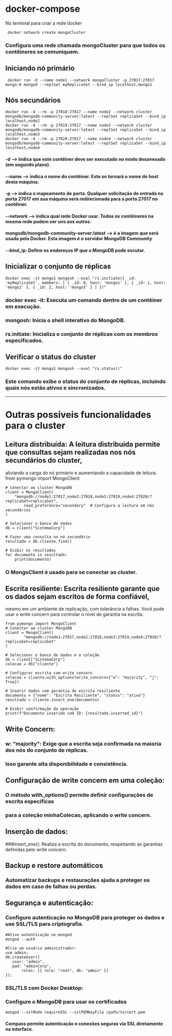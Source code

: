 # docker-compose
No terminal para criar a rede docker 

   	 docker network create mongoCluster

### Configura uma rede chamada mongoCluster para que todos os contêineres se comuniquem.

## Iniciando nó primário

   	 docker run -d --name node1 --network mongoCluster -p 27017:27017 mongo:6 mongod --replSet myReplicaSet --bind_ip localhost,mongo1

## Nós secundários

	docker run -d --rm -p 27018:27017 --name node2 --network cluster mongodb/mongodb-community-server:latest --replSet replicaSet --bind_ip localhost,node2
	docker run -d --rm -p 27019:27017 --name node3 --network cluster mongodb/mongodb-community-server:latest --replSet replicaSet --bind_ip localhost,node3
	docker run -d --rm -p 27020:27017 --name node4 --network cluster mongodb/mongodb-community-server:latest --replSet replicaSet --bind_ip localhost,node4

#### -d --> indica que este contêiner deve ser executado no modo desanexado (em segundo plano).
#### --name --> indica o nome do contêiner. Este se tornará o nome do host desta máquina.
#### -p --> indica o mapeamento de porta. Qualquer solicitação de entrada na porta 27017 em sua máquina será redirecionada para a porta 27017 no contêiner.
#### --network --> indica qual rede Docker usar. Todos os contêineres na mesma rede podem ver uns aos outros.
#### mongodb/mongodb-community-server:latest --> é a imagem que será usada pelo Docker. Esta imagem é o servidor MongoDB Community 
#### --bind_ip: Define os endereços IP que o MongoDB pode escutar.

## Inicializar o conjunto de réplicas

	docker exec -it mongo1 mongosh --eval "rs.initiate({ _id: 'myReplicaSet', members: [ { _id: 0, host: 'mongo1' }, { _id: 1, host: 'mongo2' }, { _id: 2, host: 'mongo3' } ] })"

### docker exec -it: Executa um comando dentro de um contêiner em execução.
### mongosh: Inicia o shell interativo do MongoDB.
### rs.initiate: Inicializa o conjunto de réplicas com os membros especificados.

## Verificar o status do cluster
 	docker exec -it mongo1 mongosh --eval "rs.status()"
### Este comando exibe o status do conjunto de réplicas, incluindo quais nós estão ativos e sincronizados.

------------------------------------------------------------------------------------------------------------------------------------------------------------------------------------------------------------------------------

# Outras possiveis funcionalidades para o cluster

## Leitura distribuída: A leitura distribuída permite que consultas sejam realizadas nos nós secundários do cluster,
aliviando a carga do nó primário e aumentando a capacidade de leitura.
from pymongo import MongoClient

	# Conectar ao cluster MongoDB
	client = MongoClient(
   		"mongodb://node1:27017,node2:27018,node3:27019,node4:27020/?replicaSet=replicaSet",
    		read_preference="secondary"  # Configura a leitura em nós secundários
	)

	# Selecionar o banco de dados
	db = client["SistemaCorp"]

	# Fazer uma consulta no nó secundário
	resultado = db.cliente.find()

	# Exibir os resultados
	for documento in resultado:
  	    print(documento)
       
### O MongoClient é usado para se conectar ao cluster.

## Escrita resiliente: Escrita resiliente garante que os dados sejam escritos de forma confiável,
mesmo em um ambiente de replicação, com tolerância a falhas.
Você pode usar o write concern para controlar o nível de garantia na escrita.
	
 	from pymongo import MongoClient
	# Conectar ao cluster MongoDB
	client = MongoClient(
    		"mongodb://node1:27017,node2:27018,node3:27019,node4:27020/?replicaSet=replicaSet"
	)

	# Selecionar o banco de dados e a coleção
	db = client["SistemaCorp"]
	colecao = db["cliente"]

	# Configurar escrita com write concern
	colecao = cliente.with_options(write_concern={"w": "majority", "j": True})

	# Inserir dados com garantia de escrita resiliente
	documento = {"nome": "Escrita Resiliente", "status": "ativo"}
	resultado = cliente.insert_one(documento)
	
	# Exibir confirmação da operação
	print(f"Documento inserido com ID: {resultado.inserted_id}")
 
## Write Concern:
### w: "majority": Exige que a escrita seja confirmada na maioria dos nós do conjunto de réplicas. 
### Isso garante alta disponibilidade e consistência.
## Configuração de write concern em uma coleção:
### O método with_options() permite definir configurações de escrita específicas
### para a coleção minhaColecao, aplicando o write concern.
## Inserção de dados:
###insert_one(): Realiza a escrita do documento, respeitando as garantias definidas pelo write concern.

## Backup e restore automáticos
### Automatizar backups e restaurações ajuda a proteger os dados em caso de falhas ou perdas.

## Segurança e autenticação:
### Configure autenticação no MongoDB para proteger os dados e use SSL/TLS para criptografia.
	#Ative autenticação no mongod
	mongod --auth

	#Crie um usuário administrador:
	use admin;
	db.createUser({
   	   user: "admin",
   	   pwd: "adminCorp",
    	   roles: [{ role: "root", db: "admin" }]
	});
### SSL/TLS com Docker Desktop:
### Configure o MongoDB para usar os certificados
	mongod --sslMode requireSSL --sslPEMKeyFile /path/to/cert.pem
#### Compass permite autenticação e conexões seguras via SSL diretamente na interface.
